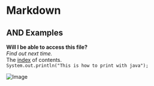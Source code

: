 # Markdown
## AND Examples
**Will I be able to access this file?**  
_Find out next time._  
The [index](https://allkeng.github.io/cse15l-lab-reports/index.html) of contents.      
`System.out.println("This is how to print with java");`  

![Image](https://www.eecs.mit.edu/wp-content/uploads/2021/06/compscihero-1024x545.jpg)  
